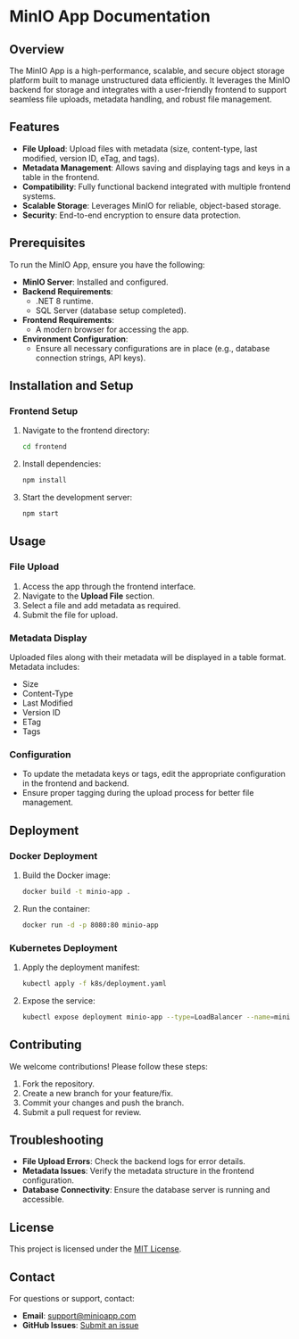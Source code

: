 # MinIO App Documentation

## Overview
The MinIO App is a high-performance, scalable, and secure object storage platform built to manage unstructured data efficiently. It leverages the MinIO backend for storage and integrates with a user-friendly frontend to support seamless file uploads, metadata handling, and robust file management.

## Features
- **File Upload**: Upload files with metadata (size, content-type, last modified, version ID, eTag, and tags).
- **Metadata Management**: Allows saving and displaying tags and keys in a table in the frontend.
- **Compatibility**: Fully functional backend integrated with multiple frontend systems.
- **Scalable Storage**: Leverages MinIO for reliable, object-based storage.
- **Security**: End-to-end encryption to ensure data protection.

## Prerequisites
To run the MinIO App, ensure you have the following:

- **MinIO Server**: Installed and configured.
- **Backend Requirements**:
  - .NET 8 runtime.
  - SQL Server (database setup completed).
- **Frontend Requirements**:
  - A modern browser for accessing the app.
- **Environment Configuration**:
  - Ensure all necessary configurations are in place (e.g., database connection strings, API keys).

## Installation and Setup

### Frontend Setup
1. Navigate to the frontend directory:
   ```bash
   cd frontend
   ```
2. Install dependencies:
   ```bash
   npm install
   ```
3. Start the development server:
   ```bash
   npm start
   ```

## Usage

### File Upload
1. Access the app through the frontend interface.
2. Navigate to the **Upload File** section.
3. Select a file and add metadata as required.
4. Submit the file for upload.

### Metadata Display
Uploaded files along with their metadata will be displayed in a table format. Metadata includes:
- Size
- Content-Type
- Last Modified
- Version ID
- ETag
- Tags

### Configuration
- To update the metadata keys or tags, edit the appropriate configuration in the frontend and backend.
- Ensure proper tagging during the upload process for better file management.

## Deployment

### Docker Deployment
1. Build the Docker image:
   ```bash
   docker build -t minio-app .
   ```
2. Run the container:
   ```bash
   docker run -d -p 8080:80 minio-app
   ```

### Kubernetes Deployment
1. Apply the deployment manifest:
   ```bash
   kubectl apply -f k8s/deployment.yaml
   ```
2. Expose the service:
   ```bash
   kubectl expose deployment minio-app --type=LoadBalancer --name=minio-service
   ```

## Contributing
We welcome contributions! Please follow these steps:
1. Fork the repository.
2. Create a new branch for your feature/fix.
3. Commit your changes and push the branch.
4. Submit a pull request for review.

## Troubleshooting
- **File Upload Errors**: Check the backend logs for error details.
- **Metadata Issues**: Verify the metadata structure in the frontend configuration.
- **Database Connectivity**: Ensure the database server is running and accessible.

## License
This project is licensed under the [MIT License](LICENSE).

## Contact
For questions or support, contact:
- **Email**: support@minioapp.com
- **GitHub Issues**: [Submit an issue](https://github.com/<repository-url>/issues)

